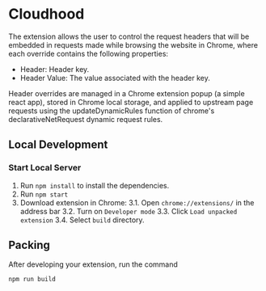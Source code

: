 # Cloudhood

The extension allows the user to control the request headers that will be embedded in requests made while browsing the website in Chrome, where each override contains the following properties:

* Header: Header key.
* Header Value: The value associated with the header key.

Header overrides are managed in a Chrome extension popup (a simple react app), stored in Chrome local storage, and applied to upstream page requests using the updateDynamicRules function of chrome's declarativeNetRequest dynamic request rules.
## Local Development

### Start Local Server

1. Run `npm install` to install the dependencies.
2. Run `npm start`
3. Download extension in Chrome:
   3.1. Open `chrome://extensions/` in the address bar
   3.2. Turn on `Developer mode`
   3.3. Click `Load unpacked extension`
   3.4. Select `build` directory.

## Packing

After developing your extension, run the command

```
npm run build
```